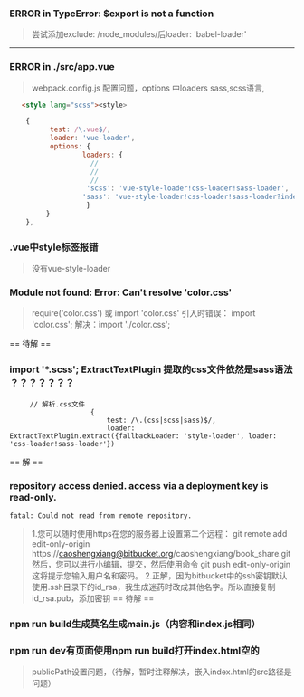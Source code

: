 ### ERROR in   TypeError: $export is not a function
> 尝试添加exclude: /node_modules/后loader: 'babel-loader'

---

### ERROR in ./src/app.vue
> webpack.config.js 配置问题，options 中loaders sass,scss语言, 
 ```html
    <style lang="scss"><style>
```

```js
    {
          test: /\.vue$/,
          loader: 'vue-loader',
          options: {
                  loaders: {
                    // 
                    // 
                    // 
                   'scss': 'vue-style-loader!css-loader!sass-loader',
                  'sass': 'vue-style-loader!css-loader!sass-loader?indentedSyntax'
                   }
         }
    },
```

### .vue中style标签报错
> 没有vue-style-loader

### Module not found: Error: Can't resolve 'color.css'
> require('color.css') 或 import 'color.css'
    引入时错误： import 'color.css';
    解决：import './color.css';

== 待解 ==
### import '*.scss'; ExtractTextPlugin 提取的css文件依然是sass语法 ？？？？？？？
```
     // 解析.css文件
                    {
                        test: /\.(css|scss|sass)$/,
                        loader: ExtractTextPlugin.extract({fallbackLoader: 'style-loader', loader: 'css-loader!sass-loader'})
```

== 解 ==
### repository access denied. access via a deployment key is read-only.
    fatal: Could not read from remote repository.
> 1.您可以随时使用https在您的服务器上设置第二个远程：
    git remote add edit-only-origin https://caoshengxiang@bitbucket.org/caoshengxiang/book_share.git
    然后，您可以进行小编辑，提交，然后使用命令
    git push edit-only-origin
    这将提示您输入用户名和密码。
    2.正解，因为bitbucket中的ssh密钥默认使用.ssh目录下的id_rsa，我生成迷药时改成其他名字。所以直接复制id_rsa.pub，添加密钥
== 待解 ==
### npm run build生成莫名生成main.js（内容和index.js相同）
>

### npm run dev有页面使用npm run build打开index.html空的
> publicPath设置问题，（待解，暂时注释解决，嵌入index.html的src路径是问题）